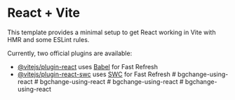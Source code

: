 # React + Vite

This template provides a minimal setup to get React working in Vite with HMR and some ESLint rules.

Currently, two official plugins are available:

- [@vitejs/plugin-react](https://github.com/vitejs/vite-plugin-react/blob/main/packages/plugin-react/README.md) uses [Babel](https://babeljs.io/) for Fast Refresh
- [@vitejs/plugin-react-swc](https://github.com/vitejs/vite-plugin-react-swc) uses [SWC](https://swc.rs/) for Fast Refresh
#   b g c h a n g e - u s i n g - r e a c t  
 #   b g c h a n g e - u s i n g - r e a c t  
 #   b g c h a n g e - u s i n g - r e a c t  
 #   b g c h a n g e - u s i n g - r e a c t  
 